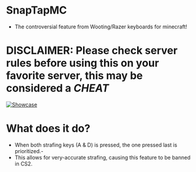 # SnapTapMC

- The controversial feature from Wooting/Razer keyboards for minecraft!

# DISCLAIMER: Please check server rules before using this on your favorite server, this may be considered a ***CHEAT***

[![Showcase](https://img.youtube.com/vi/Y6VBWgT2YH4/0.jpg)](https://www.youtube.com/watch?v=Y6VBWgT2YH4)

# What does it do?

- When both strafing keys (A & D) is pressed, the one pressed last is prioritized.-
- This allows for very-accurate strafing, causing this feature to be banned in CS2.